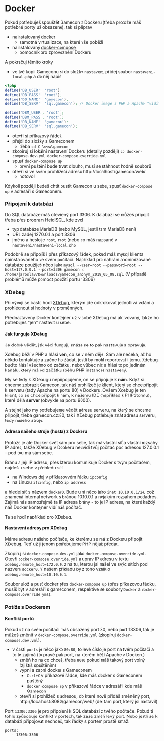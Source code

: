 # Docker

Pokud potřebuješ spouštět Gamecon z Dockeru (třeba protože máš potřebné porty už obsazené), tak si připrav

- nainstalovaný [docker](https://docs.docker.com/install/)
	- samotná virtualizace, na které vše poběží
- nainstalovaný [docker-compose](https://docs.docker.com/compose/install/)
	- pomocník pro zprovoznění Dockeru

A pokračuj těmito kroky

- ve tvé kopii Gameconu si do složky `nastaveni` přidej soubor `nastaveni-local.php` a do něj napiš
```php
<?php
define('DB_USER', 'root');
define('DB_PASS', 'root');
define('DB_NAME', 'gamecon');
define('DB_SERV', 'sql.gamecon'); // Docker image s PHP a Apache "vidi" na druhy image s SQL pod timto nazvem, viz nazvy v services v docker-compose.yml

define('DBM_USER', 'root');
define('DBM_PASS', 'root');
define('DB_NAME', 'gamecon');
define('DB_SERV', 'sql.gamecon');
```
- otevři si příkazový řádek
- přejdi do složky s Gameconem
	- třeba `cd C:\www\gamecon`
- zkopíruj si lokální nastavení Dockeru (detaily později) `cp docker-compose.dev.yml docker-compose.override.yml`
- spusť `docker-compose up`
	- první puštění bude trvat dlouho, musí se stáhnout hodně souborů
- otevři si ve svém prohlížeči adresu http://localhost/gamecon/web/
	- hotovo!

Kdykoli později budeš chtít pustit Gamecon u sebe, spusť `docker-compose up` v adresáři s Gameconem.

### Připojení k databázi
Do SQL databáze máš otevřený port 3306. K databázi se můžeš připojit třeba přes program [HeidiSQL](https://www.heidisql.com/), kde zvol

- typ databáze MariaDB (nebo MySQL, jestli tam MariaDB není)
- URL zadej 127.0.0.1 a port 3306
- jméno a heslo je `root`, `root` (nebo co máš napsané v `nastaveni/nastaveni-local.php`

Podobně se připojíš i přes příkazový řádek, pokud máš mysql klienta nainstalovaného ve svém počítači. Například pro nahrání anonimizované databáze použiješ něco jako `mysql --user=root --password=root --host=127.0.0.1 --port=3306 gamecon < /home/jaroslav/Downloads/gamecon_anonym_2019_05_08.sql`. (V případě problémů může pomoct použití portu 13306)

### XDebug
Při vývoji se často hodí [XDebug](https://deliciousbrains.com/xdebug-advanced-php-debugging/), kterým jde odkrokovat jednotlivá volání a prohlédnout si hodnoty v proměnných.

Přednastavený Docker kontejner už v sobě XDebug má aktivovaný, takže ho potřebuješ "jen" nastavit u sebe.

#### Jak funguje XDebug
Je dobré vědět, jak věci fungují, snáze se to pak nastavuje a opravuje.

Xdebug běží v PHP a hlásí **ven**, co se v něm děje. Sám ale nečeká, až ho někdo kontaktuje a začne ho žádat, jestli by mohl reportovat i jemu. Xdebug buďto hlásí všechno od začátku, nebo vůbec nic a hlásí to po jediném kanálu, který má od začátku (běhu PHP instance) nastavený.

My se tedy k XDebugu nepřipojujeme, on se připojuje k **nám**.
Když si chceme zobrazit Gamecon, tak náš prohlížeč je klient, který se chce připojit k serveru (tady Apache na portu 80) v Dockeru. Ovšem Xdebug je ten klient, co se chce připojit k nám, k našemu IDE (například k PHPStormu), které dělá **server** (obvykle na portu 9000).

A stejně jako my potřebujeme vědět adresu serveru, na který se chceme připojit, třeba gamecon.cz:80, tak i XDebug potřebuje znát adresu serveru, tedy našeho stroje.

#### Adresa našeho stroje (hosta) z Dockeru

Protože je ale Docker svět sám pro sebe, tak má vlastní síť a vlastní rozsahy IP adres, takže XDebug v Dcokeru neuvidí tvůj počítač pod adresou 127.0.0.1 - pod tou má sám sebe.

Bránu a její IP adresu, přes kterou komunikuje Docker s tvým počítačem, najdeš u sebe v přehledu sítí.

- na Windows dej v příklazovvém řádku `ipconfig`
- na Linuxu `ifconfig`, nebo `ip address`

a hledej síť s názvem `docker0`. Bude u ní něco jako `inet 10.10.0.1/24`, což znamená internal network s bránou 10.10.0.1 a nějakým rozsahem podadres. Zajímá nás samozřejmě ta IP adresa brány - to je IP adresa, na které každý náš Docker kontejner vidí náš počítač.

Ta se hodí například pro XDebug.

#### Nastavení adresy pro XDebug
Máme adresu našeho počítače, ke kterému se má z Dockeru připojit XDebug. Teď už ji jenom potřebujeme PHP nějak předat.

Zkopíruj si `docker-compose.dev.yml` jako `docker-compose.override.yml`. Otevři `docker-compose.override.yml` a uprav IP adresu v textu `xdebug.remote_host=172.0.0.2` na tu, kterou jsi našel ve svýc sítích pod názvem `docker0`. V našem příkladu by z toho vzniklo `xdebug.remote_host=10.10.0.1`.

Soubor ulož a pusť docker přes `docker-compose up` (přes příkazovou řádku, musíš být v adresáři s gameconem, respektive se soubory `Docker` a `docker-compose.override.yml`).

### Potíže s Dockerem

#### Konflikt portů
Pokud už na svém počítači máš obsazený port 80, nebo port 13306, tak je můžeš změnit v `docker-compose.override.yml` (zkopíruj `docker-compose.dev.yml`).

- v části `ports` je něco jako `80:80`, to levé číslo je port na tvém počítači a to tě zajímá (to pravé pak port, na kterém běží Apache v Dockeru)
	- změň ho na co chceš, třeba `8080` pokud máš takový port volný (zjištíš spuštěním)
	- vypni a zapni docker s Gameconem
		- `Ctrl+C` v příkazové řádce, kde máš docker s Gameconem puštěný
		- `docker-compose up` v příkazové řádce v adresáři, kde máš Gamecon
	- otevři si prohlížeč s adresou, do které nově přidáš změněný port, http://localhost:8080/gamecon/web/ (dej tam port, který jsi nastavil)

Port `13306:3306` je pro připojení k SQL databázi z tvého počítače. Pokud ti tohle způsobuje konflikt v portech, tak zase změň levý port. Nebo jestli se k databázi připojovat nechceš, tak řádky s portem prostě smaž:
```
ports:
   - 13306:3306
```
